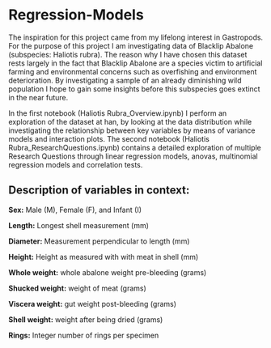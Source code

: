# Regression-Models

The inspiration for this project came from my lifelong interest in Gastropods. For the purpose of this project I am investigating data of Blacklip Abalone (subspecies: Haliotis rubra). The reason why I have chosen this dataset rests largely in the fact that Blacklip Abalone are a species victim to artificial farming and environmental concerns such as overfishing and environment deterioration. By investigating a sample of an already diminishing wild population I hope to gain some insights before this subspecies goes extinct in the near future.

In the first notebook (Haliotis Rubra_Overview.ipynb) I perform an exploration of the dataset at han, by looking at the data distribution while investigating the relationship between key variables by means of variance models and interaction plots. The second notebook (Haliotis Rubra_ResearchQuestions.ipynb) contains a detailed exploration of multiple Research Questions through linear regression models, anovas, multinomial regression models and correlation tests.


## Description of variables in context:

**Sex:** Male (M), Female (F), and Infant (I)

**Length:** Longest shell measurement (mm)

**Diameter:** Measurement perpendicular to length (mm)

**Height:** Height as measured with with meat in shell (mm)

**Whole weight:** whole abalone weight pre-bleeding (grams)

**Shucked weight:** weight of meat (grams)

**Viscera weight:** gut weight post-bleeding (grams)

**Shell weight:** weight after being dried (grams)

**Rings:** Integer number of rings per specimen

